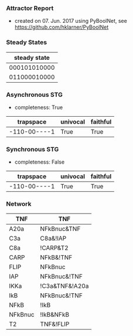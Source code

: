 

### Attractor Report
 * created on 07. Jun. 2017 using PyBoolNet, see https://github.com/hklarner/PyBoolNet

### Steady States
| steady state |
| ------------ | 
| 000101010000 |
| 011000010000 |

### Asynchronous STG
 * completeness: True

| trapspace      | univocal  | faithful  |
| -------------- | --------- | --------- |
| -110-00----1   | True      | True      |

### Synchronous STG
 * completeness: False

| trapspace      | univocal  | faithful  |
| -------------- | --------- | --------- |
| -110-00----1   | True      | True      |

### Network
| TNF     | TNF                                       |
| ------- | ----------------------------------------- |
| A20a    | NFkBnuc&TNF                               |
| C3a     | C8a&!IAP                                  |
| C8a     | !CARP&T2 | !CARP&C3a                      |
| CARP    | NFkB&!TNF | !TNF&!C3a | NFkBnuc&!C3a      |
| FLIP    | NFkBnuc                                   |
| IAP     | NFkBnuc&!TNF | !TNF&!C3a | NFkBnuc&!C3a   |
| IKKa    | !C3a&TNF&!A20a                            |
| IkB     | NFkBnuc&!TNF | !TNF&!IKKa | NFkBnuc&!IKKa |
| NFkB    | !IkB                                      |
| NFkBnuc | !IkB&NFkB                                 |
| T2      | TNF&!FLIP                                 |


